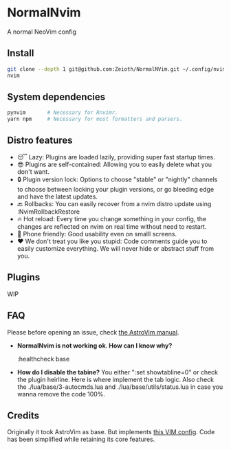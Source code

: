 # NormalNvim
A normal NeoVim config

## Install

```sh
git clone --depth 1 git@github.com:Zeioth/NormalNVim.git ~/.config/nvim
nvim
```

## System dependencies
```sh
pynvim       # Necessary for Rnvimr.
yarn npm     # Necessary for most formatters and parsers.
```


## Distro features

* 😴 Lazy: Plugins are loaded lazily, providing super fast startup times.
* 😎 Plugins are self-contained: Allowing you to easily delete what you don't want.
* 🔒 Plugin version lock: Options to choose "stable" or "nightly" channels to choose between locking your plugin versions, or go bleeding edge and have the latest updates.
* 🔙 Rollbacks: You can easily recover from a nvim distro update using :NvimRollbackRestore
* 🔥 Hot reload: Every time you change something in your config, the changes are reflected on nvim on real time without need to restart.
* 📱 Phone friendly: Good usability even on smalll screens.
* ❤️ We don't treat you like you stupid: Code comments guide you to easily customize everything. We will never hide or abstract stuff from you.

## Plugins

WIP

## FAQ
Please before opening an issue, check [the AstroVim manual](https://neovim.io/doc/user/pi_health.html).

* **NormalNvim is not working ok. How can I know why?**

    :healthcheck base

* **How do I disable the tabine?** You either ":set showtabline=0" or check the plugin heirline. Here is where implement the tab logic. Also check the ./lua/base/3-autocmds.lua and ./lua/base/utils/status.lua in case you wanna remove the code 100%.

## Credits
Originally it took AstroVim as base. But implements [this VIM config](https://github.com/Zeioth/vim-zeioth-config). Code has been simplified while retaining its core features.

